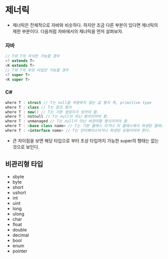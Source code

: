 # 제너릭
- 제너릭은 전체적으로 자바와 비슷하다. 하지만 조금 다른 부분이 있다면 제너릭의 제한 부분이다. 다음처럼 자바에서의 제너릭을 먼저 살펴보자.
### 자바 
```java
// T와 T의 자식만 가능할 경우
<? extends T>
<K extends T>
// T와 T의 부모 타입만 가능할 경우
<? super T>
<K super T>
```

### C#
```C#
where T : struct // T는 null을 허용하지 않는 값 형식 즉, primitive type
where T : class // T는 참조 형식
where T : new() // T는 기본 생성자가 있어야 함.
where T : notnull // T는 null이 아닌 형식이어야 함.
where T : unmanaged // T는 null이 아닌 비관리형 형식이어야 함.
where T : <base class name> // T는 기본 클래스 이거나 이 클래스에서 파생된 클래스이여야 한다.
where T : <interface name> // T는 인터페이스이거나 파생된 유형이어야 한다.
```

- 큰 차이점을 보면 해당 타입으로 부터 조상 타입까지 가능한 super의 형태는 없는 것으로 보인다.
## 비관리형 타입
- sbyte
- byte
- short
- ushort
- int
- uint
- long
- ulong
- char
- float
- double
- decimal
- bool
- enum
- pointer
